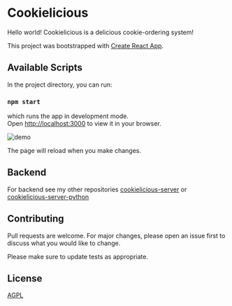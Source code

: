 # Cookielicious

Hello world! Cookielicious is a delicious cookie-ordering system!

This project was bootstrapped with [Create React App](https://github.com/facebook/create-react-app).

## Available Scripts

In the project directory, you can run:

### `npm start`

which runs the app in development mode.\
Open [http://localhost:3000](http://localhost:3000) to view it in your browser. 

![demo](https://github.com/jurkovicova/cookielicious/assets/81041361/df664060-c7b5-4400-bf4a-f2a26e3cd3cd)

The page will reload when you make changes.

## Backend
For backend see my other repositories [cookielicious-server](https://github.com/jurkovicova/cookielicious-server) or [cookielicious-server-python](https://github.com/jurkovicova/cookielicious-server-python)

## Contributing

Pull requests are welcome. For major changes, please open an issue first
to discuss what you would like to change.

Please make sure to update tests as appropriate.

## License

[AGPL](https://choosealicense.com/licenses/agpl-3.0/)
